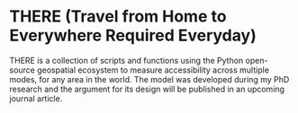 # THERE (Travel from Home to Everywhere Required Everyday)
THERE is a collection of scripts and functions using the Python open-source geospatial ecosystem to measure accessibility across multiple modes, for any area in the world. The model was developed during my PhD research and the argument for its design will be published in an upcoming journal article.
